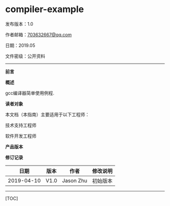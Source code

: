 # compiler-example

发布版本：1.0

作者邮箱：703632667@qq.com

日期：2019.05

文件密级：公开资料

------

**前言**

**概述**

gcc编译器简单使用例程.

**读者对象**

本文档（本指南）主要适用于以下工程师：

技术支持工程师

软件开发工程师

**产品版本**

**修订记录**

| **日期**   | **版本** | **作者**  | **修改说明** |
| ---------- | -------- | --------- | ------------ |
| 2019-04-10 | V1.0     | Jason Zhu | 初始版本     |

------

[TOC]
